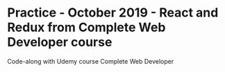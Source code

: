 # Practice - October 2019 - React and Redux from Complete Web Developer course

Code-along with Udemy course Complete Web Developer